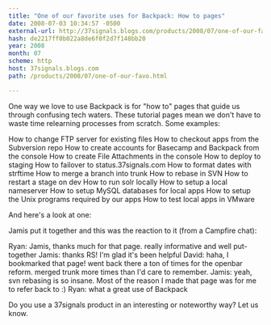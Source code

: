 ```yaml
---
title: "One of our favorite uses for Backpack: How to pages"
date: 2008-07-03 10:34:57 -0500
external-url: http://37signals.blogs.com/products/2008/07/one-of-our-favo.html
hash: de2217ff0b022a8de6f0f2d7f148bb20
year: 2008
month: 07
scheme: http
host: 37signals.blogs.com
path: /products/2008/07/one-of-our-favo.html

---
```


One way we love to use Backpack is for "how to" pages that guide us through confusing tech waters. These tutorial pages mean we don't have to waste time relearning processes from scratch. Some examples:


How to change FTP server for existing files
How to checkout apps from the Subversion repo
How to create accounts for Basecamp and Backpack from the console
How to create File Attachments in the console
How to deploy to staging
How to failover to status.37signals.com
How to format dates with strftime 
How to merge a branch into trunk
How to rebase in SVN
How to restart a stage on dev
How to run solr locally
How to setup a local nameserver 
How to setup MySQL databases for local apps
How to setup the Unix programs required by our apps
How to test local apps in VMware


And here's a look at one:





Jamis put it together and this was the reaction to it (from a Campfire chat):


Ryan: Jamis, thanks much for that page. really informative and well put-together
Jamis: thanks RS! I'm glad it's been helpful
David: haha, I bookmarked that page! went back there a ton of times for the openbar reform. merged trunk more times than I'd care to remember.
Jamis: yeah, svn rebasing is so insane. Most of the reason I made that page was for me to refer back to :)
Ryan: what a great use of Backpack

Do you use a 37signals product in an interesting or noteworthy way? Let us know.
